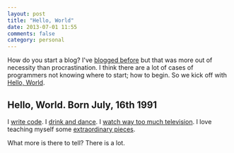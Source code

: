 ```yaml
---
layout: post
title: "Hello, World"
date: 2013-07-01 11:55
comments: false
category: personal
---
```

How do you start a blog? I've [blogged before](http://blog.derk-jan.com/) but that was more out of necessity than procrastination. I think there are a lot of cases of programmers not knowing where to start; how to begin. So we kick off with [Hello, World](http://cm.bell-labs.com/cm/cs/who/dmr/ctut.pdf).

Hello, World. Born July, 16th 1991
------------
I [write code](http://github.com/Derkje-J). I [drink and dance](https://www.facebook.com/dj.karrenbeld/photos). I [watch way too much television](http://trakt.tv/user/Derk-Jan). I love teaching myself some [extraordinary pieces](http://www.youtube.com/playlist?list=PLiPYFoqS1JD5_BMhbEXcmQ4YBRhXrC62r). 

What more is there to tell? There is a lot. 